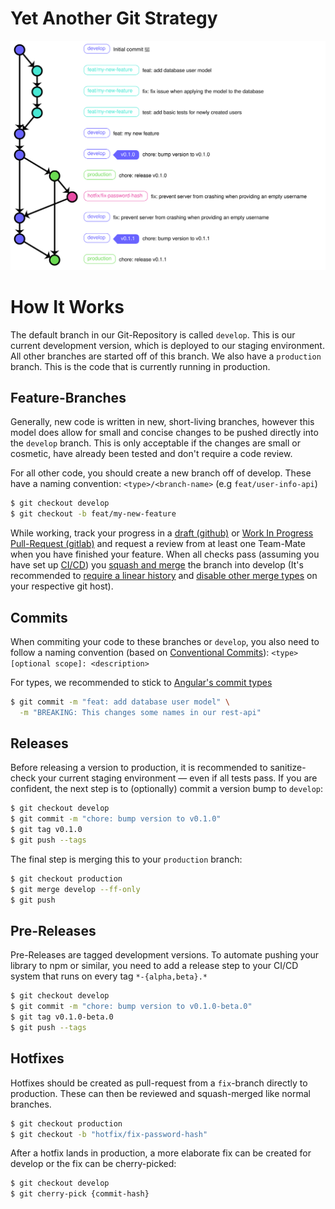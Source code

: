 # **Y**et **A**nother **G**it **S**trategy

![Graph](./graph.svg)

# How It Works

The default branch in our Git-Repository is called `develop`. This is our current development version, which is deployed to our staging environment. All other branches are started off of this branch.
We also have a `production` branch. This is the code that is currently running in production.

## Feature-Branches

Generally, new code is written in new, short-living branches, however this model does allow for small and concise changes to be pushed directly into the `develop` branch. This is only acceptable if the changes are small or cosmetic, have already been tested and don't require a code review.

For all other code, you should create a new branch off of develop. These have a naming convention:
`<type>/<branch-name>` (e.g `feat/user-info-api`)

```bash
$ git checkout develop
$ git checkout -b feat/my-new-feature
```

While working, track your progress in a [draft (github)](https://github.blog/2019-02-14-introducing-draft-pull-requests/) or [Work In Progress Pull-Request (gitlab)](https://docs.gitlab.com/ee/user/project/merge_requests/work_in_progress_merge_requests.html) and request a review from at least one Team-Mate when you have finished your feature. When all checks pass (assuming you have set up [CI/CD](#ci-cd)) you [squash and merge](https://help.github.com/en/github/collaborating-with-issues-and-pull-requests/about-pull-request-merges#squash-and-merge-your-pull-request-commits) the branch into develop (It's recommended to [require a linear history](https://help.github.com/en/github/administering-a-repository/requiring-a-linear-commit-history) and [disable other merge types](https://help.github.com/en/github/administering-a-repository/configuring-commit-squashing-for-pull-requests) on your respective git host).

## Commits

When commiting your code to these branches or `develop`, you also need to follow a naming convention (based on [Conventional Commits](https://www.conventionalcommits.org/en/v1.0.0/)):
`<type>[optional scope]: <description>`

For types, we recommended to stick to [Angular's commit types](https://github.com/angular/angular/blob/production/CONTRIBUTING.md#type)

```bash
$ git commit -m "feat: add database user model" \
  -m "BREAKING: This changes some names in our rest-api"
```

## Releases

Before releasing a version to production, it is recommended to sanitize-check your current staging environment — even if all tests pass. If you are confident, the next step is to (optionally) commit a version bump to `develop`:

```bash
$ git checkout develop
$ git commit -m "chore: bump version to v0.1.0"
$ git tag v0.1.0
$ git push --tags
```

The final step is merging this to your `production` branch:

```bash
$ git checkout production
$ git merge develop --ff-only
$ git push
```

## Pre-Releases

Pre-Releases are tagged development versions. To automate pushing your library to npm or similar, you need to add a release step to your CI/CD system that runs on every tag `*-{alpha,beta}.*`

```bash
$ git checkout develop
$ git commit -m "chore: bump version to v0.1.0-beta.0"
$ git tag v0.1.0-beta.0
$ git push --tags
```

## Hotfixes

Hotfixes should be created as pull-request from a `fix`-branch directly to production. These can then be reviewed and squash-merged like normal branches.

```bash
$ git checkout production
$ git checkout -b "hotfix/fix-password-hash"
```

After a hotfix lands in production, a more elaborate fix can be created for develop or the fix can be cherry-picked:

```bash
$ git checkout develop
$ git cherry-pick {commit-hash}
```
